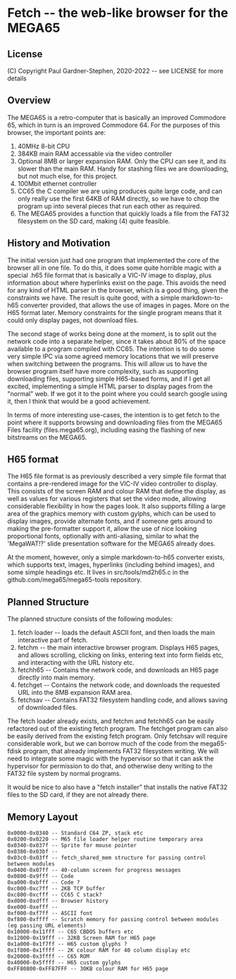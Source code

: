 # Fetch -- the web-like browser for the MEGA65

## License

(C) Copyright Paul Gardner-Stephen, 2020-2022 -- see LICENSE for more details

## Overview

The MEGA65 is a retro-computer that is basically an improved Commodore 65, which
in turn is an improved Commodore 64.  For the purposes of this browser, the
important points are:

1.  40MHz 8-bit CPU
2.  384KB main RAM accessable via the video controller
3.  Optional 8MB or larger expansion RAM.  Only the CPU can see it, and its slower than the main RAM.  Handy for stashing files we are downloading, but not much else, for this project.
4.  100Mbit ethernet controller
5.  CC65 the C compiler we are using produces quite large code, and can only really use the first 64KB of RAM directly, so we have to chop the program up into several pieces that run each other as required.
6.  The MEGA65 provides a function that quickly loads a file from the FAT32 filesystem on the SD card, making (4) quite feasible.

## History and Motivation

The initial version just had one program that implemented the core of the browser all in one file.  To do this, it does some quite
horrible magic with a special .h65 file format that is basically a VIC-IV image to display, plus information about where hyperlinks
exist on the page.  This avoids the need for any kind of HTML parser in the browser, which is a good thing, given the constraints we have.  The result is quite good, with a simple markdown-to-h65 converter provided, that allows the use of images in pages.  More on the H65 format later.  Memory constraints for the single program means that it could only display pages, not download files.

The second stage of works being done at the moment, is to split out the network code into a separate helper, since it takes about 80% of the space available to a program compiled with CC65.  The intention is to do some very simple IPC via some agreed memory locations that we will preserve when switching between the programs.  This will allow us to have the browser program itself have more complexity, such as supporting downloading files, supporting simple H65-based forms, and if I get all excited, implementing a simple HTML parser to display pages from the "normal" web.  If we got it to the point where you could search google using it, then I think that would be a good achievement.

In terms of more interesting use-cases, the intention is to get fetch to the point where it supports browsing and downloading files from the MEGA65 Files facility (files.mega65.org), including easing the flashing of new bitstreams on the MEGA65.

## H65 format

The H65 file format is as previously described a very simple file format that contains a pre-rendered image for the VIC-IV video controller to display.  This consists of the screen RAM and colour RAM that define the display, as well as values for various registers that set the video mode, allowing considerable flexibility in how the pages look.  It also supports filling a large area of the graphics memory with custom gylphs, which can be used to display images, provide alternate fonts, and if someone gets around to making the pre-formatter support it, allow the use of nice looking proportional fonts, optionally with anti-aliasing, similar to what the 'MegaWAT!?' slide presentation software for the MEGA65 already does.

At the moment, however, only a simple markdown-to-h65 converter exists, which supports text, images, hyperlinks (including behind images), and some simple headings etc.  It lives in src/tools/md2h65.c in the github.com/mega65/mega65-tools repository.

## Planned Structure

The planned structure consists of the following modules:

1. fetch loader -- loads the default ASCII font, and then loads the main interactive part of fetch.
2. fetchm -- the main interactive browser program. Displays H65 pages, and allows scrolling, clicking on links, entering text into form fields etc, and interacting with the URL history etc.
3. fetchh65 -- Contains the network code, and downloads an H65 page directly into main memory.
4. fetchget -- Contains the network code, and downloads the requested URL into the 8MB expansion RAM area.
5. fetchsav -- Contains FAT32 filesystem handling code, and allows saving of downloaded files.

The fetch loader already exists, and fetchm and fetchh65 can be easily refactored out of the existing fetch program.
The fetchget program can also be easily derived from the existing fetch program.  Only fetchsav will require considerable work, but we can borrow much of the code from the mega65-fdisk program, that already implements FAT32 filesystem writing.  We will need to integrate some magic with the hypervisor so that it can ask the hypervisor for permission to do that, and otherwise deny writing to the FAT32 file system by normal programs.

It would be nice to also have a "fetch installer" that installs the native FAT32 files to the SD card, if they are not already there.

## Memory Layout

```
0x0000-0x0340 -- Standard C64 ZP, stack etc
0x0200-0x0220 -- M65 file loader helper routine temporary area
0x0340-0x037f -- Sprite for mouse pointer
0x0380-0x03bf -- 
0x03c0-0x03ff -- fetch_shared_mem structure for passing control between modules
0x0400-0x07ff -- 40-column screen for progress messages
0x0800-0x9fff -- Code
0xa000-0xbfff -- Code ?
0xc000-0xc7ff -- 2KB TCP buffer
0xc800-0xcfff -- CC65 C stack?
0xd000-0xdfff -- Browser history
0xe000-0xefff --
0xf000-0xf7ff -- ASCII font
0xf800-0xffff -- Scratch memory for passing control between modules (eg passing URL elements)
0x10000-0x11fff -- C65 CBDOS buffers etc
0x12000-0x19fff -- 32KB Screen RAM for H65 page
0x1a000-0x1f7ff -- H65 custom glyphs ?
0x1f800-0x1ffff -- 2K colour RAM for 40 column display etc
0x20000-0x3ffff -- C65 ROM
0x40000-0x5ffff -- H65 custom gylphs
0xFF80800-0xFF87FFF -- 30KB colour RAM for H65 page
```
